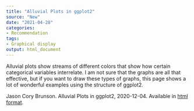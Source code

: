 ```yaml
---
title: "Alluvial Plots in ggplot2"
source: "New"
date: "2021-04-28"
categories:
- Recommendation
tags:
- Graphical display
output: html_document
---
```


Alluvial plots show streams of different colors that show how certain categorical variables interrelate. I am not sure that the graphs are all that effective, but if you want to draw these types of graphs, this page shows a lot of wonderful examples using the structure of ggplot2. 

<!--more-->

Jason Cory Brunson. Alluvial Plots in ggplot2, 2020-12-04. Available in [html format][bru01].

[bru01]: https://cran.r-project.org/web/packages/ggalluvial/vignettes/ggalluvial.html
